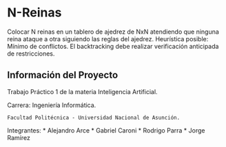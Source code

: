 N-Reinas
========

Colocar N reinas en un tablero de ajedrez de NxN atendiendo que ninguna 
reina ataque a otra siguiendo las reglas del ajedrez. 
Heurística posible: Mínimo de conflictos. El backtracking debe realizar 
verificación anticipada de restricciones.


Información del Proyecto
---

Trabajo Práctico 1 de la materia Inteligencia Artificial.

Carrera: Ingeniería Informática. 

    Facultad Politécnica - Universidad Nacional de Asunción.

Integrantes:
    * Alejandro Arce
    * Gabriel Caroni
    * Rodrigo Parra
    * Jorge Ramírez


